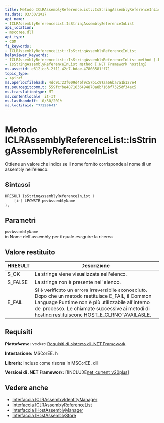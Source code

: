 ```yaml
---
title: Metodo ICLRAssemblyReferenceList::IsStringAssemblyReferenceInList
ms.date: 03/30/2017
api_name:
- ICLRAssemblyReferenceList.IsStringAssemblyReferenceInList
api_location:
- mscoree.dll
api_type:
- COM
f1_keywords:
- ICLRAssemblyReferenceList::IsStringAssemblyReferenceInList
helpviewer_keywords:
- ICLRAssemblyReferenceList::IsStringAssemblyReferenceInList method [.NET Framework hosting]
- IsStringAssemblyReferenceInList method [.NET Framework hosting]
ms.assetid: e6121cc3-2f11-42c7-bdae-47808581ff71
topic_type:
- apiref
ms.openlocfilehash: 4dc91723f009d46f9c57b1c99aa66ba7a1b127e4
ms.sourcegitcommit: 559fcfbe4871636494870a8b716bf7325df34ac5
ms.translationtype: MT
ms.contentlocale: it-IT
ms.lasthandoff: 10/30/2019
ms.locfileid: "73126641"
---
```

# <a name="iclrassemblyreferencelistisstringassemblyreferenceinlist-method"></a>Metodo ICLRAssemblyReferenceList::IsStringAssemblyReferenceInList
Ottiene un valore che indica se il nome fornito corrisponde al nome di un assembly nell'elenco.  
  
## <a name="syntax"></a>Sintassi  
  
```cpp  
HRESULT IsStringAssemblyReferenceInList (  
    [in] LPCWSTR pwzAssemblyName  
);  
```  
  
## <a name="parameters"></a>Parametri  
 `pwzAssemblyName`  
 in Nome dell'assembly per il quale eseguire la ricerca.  
  
## <a name="return-value"></a>Valore restituito  
  
|HRESULT|Descrizione|  
|-------------|-----------------|  
|S_OK|La stringa viene visualizzata nell'elenco.|  
|S_FALSE|La stringa non è presente nell'elenco.|  
|E_FAIL|Si è verificato un errore irreversibile sconosciuto. Dopo che un metodo restituisce E_FAIL, il Common Language Runtime non è più utilizzabile all'interno del processo. Le chiamate successive ai metodi di hosting restituiscono HOST_E_CLRNOTAVAILABLE.|  
  
## <a name="requirements"></a>Requisiti  
 **Piattaforme:** vedere [Requisiti di sistema di .NET Framework](../../../../docs/framework/get-started/system-requirements.md).  
  
 **Intestazione:** MSCorEE. h  
  
 **Libreria:** Incluso come risorsa in MSCorEE. dll  
  
 **Versioni di .NET Framework:** [!INCLUDE[net_current_v20plus](../../../../includes/net-current-v20plus-md.md)]  
  
## <a name="see-also"></a>Vedere anche

- [Interfaccia ICLRAssemblyIdentityManager](../../../../docs/framework/unmanaged-api/hosting/iclrassemblyidentitymanager-interface.md)
- [Interfaccia ICLRAssemblyReferenceList](../../../../docs/framework/unmanaged-api/hosting/iclrassemblyreferencelist-interface.md)
- [Interfaccia IHostAssemblyManager](../../../../docs/framework/unmanaged-api/hosting/ihostassemblymanager-interface.md)
- [Interfaccia IHostAssemblyStore](../../../../docs/framework/unmanaged-api/hosting/ihostassemblystore-interface.md)
